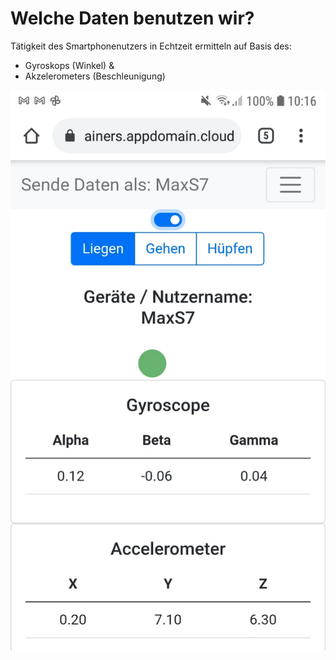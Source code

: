 # Welche Daten benutzen wir?

Tätigkeit des Smartphonenutzers in Echtzeit ermitteln auf Basis des:​

* Gyroskops \(Winkel\) &​
* Akzelerometers \(Beschleunigung\) ​

![](../../../../.gitbook/assets/image%20%286%29.png)

